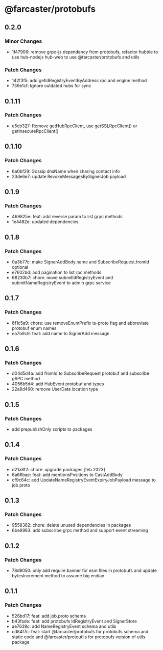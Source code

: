 # @farcaster/protobufs

## 0.2.0

### Minor Changes

- 1f47906: remove grpc-js dependency from protobufs, refactor hubble to use hub-nodejs
  hub-web to use @farcaster/protobufs and utils

### Patch Changes

- 142f3f5: add getIdRegistryEventByAddress rpc and engine method
- 759e1cf: Ignore outdated hubs for sync

## 0.1.11

### Patch Changes

- e5cb327: Remove getHubRpcClient, use getSSLRpcClient() or getInsecureRpcClient()

## 0.1.10

### Patch Changes

- 6a0bf29: Gossip dnsName when sharing contact info
- 23de6e7: update RevokeMessagesBySignerJob payload

## 0.1.9

### Patch Changes

- 469825e: feat: add reverse param to list grpc methods
- 1e4482e: updated dependencies

## 0.1.8

### Patch Changes

- 0a3b77c: make SignerAddBody.name and SubscribeRequest.fromId optional
- e7602bd: add pagination to list rpc methods
- 68230b7: chore: move submitIdRegistryEvent and submitNameRegistryEvent to admin grpc service

## 0.1.7

### Patch Changes

- 6f1c5a9: chore: use removeEnumPrefix ts-proto flag and abbreviate protobuf enum names
- ea7b9c9: feat: add name to SignerAdd message

## 0.1.6

### Patch Changes

- d04d5d4a: add fromId to SubscribeRequest protobuf and subscribe gRPC method
- 4056b5d4: add HubEvent protobuf and types
- 22a9d460: remove UserData location type

## 0.1.5

### Patch Changes

- add prepublishOnly scripts to packages

## 0.1.4

### Patch Changes

- d21a8f2: chore: upgrade packages [feb 2023]
- 6a66bae: feat: add mentionsPositions to CastAddBody
- cf9c64c: add UpdateNameRegistryEventExpiryJobPayload message to job.proto

## 0.1.3

### Patch Changes

- 9558382: chore: delete unused dependencies in packages
- 6be9983: add subscribe grpc method and support event streaming

## 0.1.2

### Patch Changes

- 78d9050: only add require banner for esm files in protobufs and update bytesIncrement method to assume big endian

## 0.1.1

### Patch Changes

- 526bd17: feat: add job.proto schema
- b43fade: feat: add protobufs IdRegistryEvent and SignerStore
- ae7639c: add NameRegistryEvent schema and utils
- cd84f7c: feat: start @farcaster/protobufs for protobufs schema and static code and @farcaster/protoutils for protobufs version of utils package
